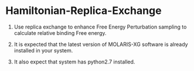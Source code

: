 # Hamiltonian-Replica-Exchange
1) Use replica exchange to enhance Free Energy Perturbation sampling to calculate relative binding Free energy.

2) It is expected that the latest version of MOLARIS-XG software is already installed in your system.

3) It also expect that system has python2.7 installed.
